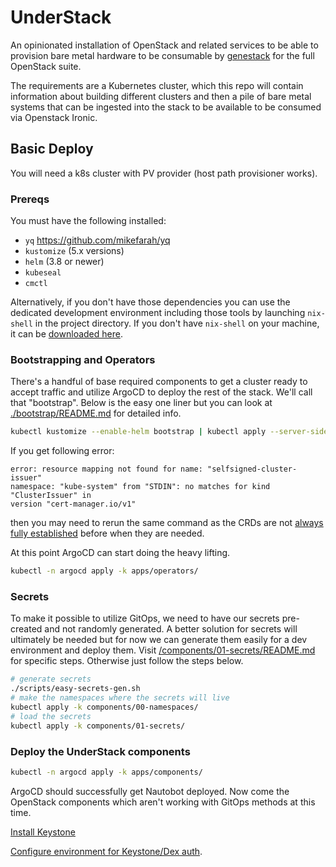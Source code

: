 # UnderStack

An opinionated installation of OpenStack and related services to
be able to provision bare metal hardware to be consumable by
[genestack](https://github.com/rackerlabs/genestack) for the
full OpenStack suite.

The requirements are a Kubernetes cluster, which
this repo will contain information about building different
clusters and then a pile of bare metal systems that can
be ingested into the stack to be available to be consumed
via Openstack Ironic.

## Basic Deploy

You will need a k8s cluster with PV provider (host path provisioner works).

### Prereqs

You must have the following installed:

- `yq` <https://github.com/mikefarah/yq>
- `kustomize` (5.x versions)
- `helm` (3.8 or newer)
- `kubeseal`
- `cmctl`

Alternatively, if you don't have those dependencies you can use the dedicated
development environment including those tools by launching `nix-shell` in the
project directory. If you don't have `nix-shell` on your machine, it can be
[downloaded here](https://nixos.org/download.html).

### Bootstrapping and Operators

There's a handful of base required components to get a cluster ready to accept
traffic and utilize ArgoCD to deploy the rest of the stack. We'll call that
"bootstrap". Below is the easy one liner but you can look at
[./bootstrap/README.md](./bootstrap/README.md) for detailed info.

```bash
kubectl kustomize --enable-helm bootstrap | kubectl apply --server-side -f -
```

If you get following error:

```
error: resource mapping not found for name: "selfsigned-cluster-issuer"
namespace: "kube-system" from "STDIN": no matches for kind "ClusterIssuer" in
version "cert-manager.io/v1"
```

then you may need to rerun the same command as the CRDs are not [always fully
established](https://github.com/kubernetes/kubectl/issues/1117)
before when they are needed.

At this point ArgoCD can start doing the heavy lifting.

```bash
kubectl -n argocd apply -k apps/operators/
```

### Secrets

To make it possible to utilize GitOps, we need to have our secrets pre-created
and not randomly generated. A better solution for secrets will ultimately be
needed but for now we can generate them easily for a dev environment and
deploy them. Visit [/components/01-secrets/README.md](./components/01-secrets/README.md)
for specific steps.  Otherwise just follow the steps below.

```bash
# generate secrets
./scripts/easy-secrets-gen.sh
# make the namespaces where the secrets will live
kubectl apply -k components/00-namespaces/
# load the secrets
kubectl apply -k components/01-secrets/
```

### Deploy the UnderStack components

```bash
kubectl -n argocd apply -k apps/components/
```

ArgoCD should successfully get Nautobot deployed. Now come the OpenStack
components which aren't working with GitOps methods at this time.

[Install Keystone](./components/keystone/README.md)

[Configure environment for Keystone/Dex auth](./components/dexidp/README.md).
